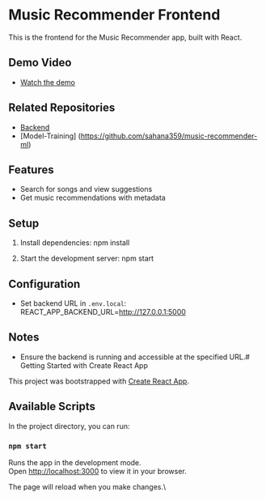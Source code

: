 # Music Recommender Frontend

This is the frontend for the Music Recommender app, built with React.

## Demo Video
- [Watch the demo](https://www.youtube.com/watch?v=j7ncdhlwny4)

## Related Repositories
- [Backend](https://github.com/sahana359/music-recommender-backend)
- [Model-Training] (https://github.com/sahana359/music-recommender-ml)

## Features
- Search for songs and view suggestions
- Get music recommendations with metadata

## Setup
1. Install dependencies:
   npm install

2. Start the development server:
   npm start

## Configuration
- Set backend URL in `.env.local`:
  REACT_APP_BACKEND_URL=http://127.0.0.1:5000

## Notes
- Ensure the backend is running and accessible at the specified URL.# Getting Started with Create React App

This project was bootstrapped with [Create React App](https://github.com/facebook/create-react-app).

## Available Scripts

In the project directory, you can run:

### `npm start`

Runs the app in the development mode.\
Open [http://localhost:3000](http://localhost:3000) to view it in your browser.

The page will reload when you make changes.\